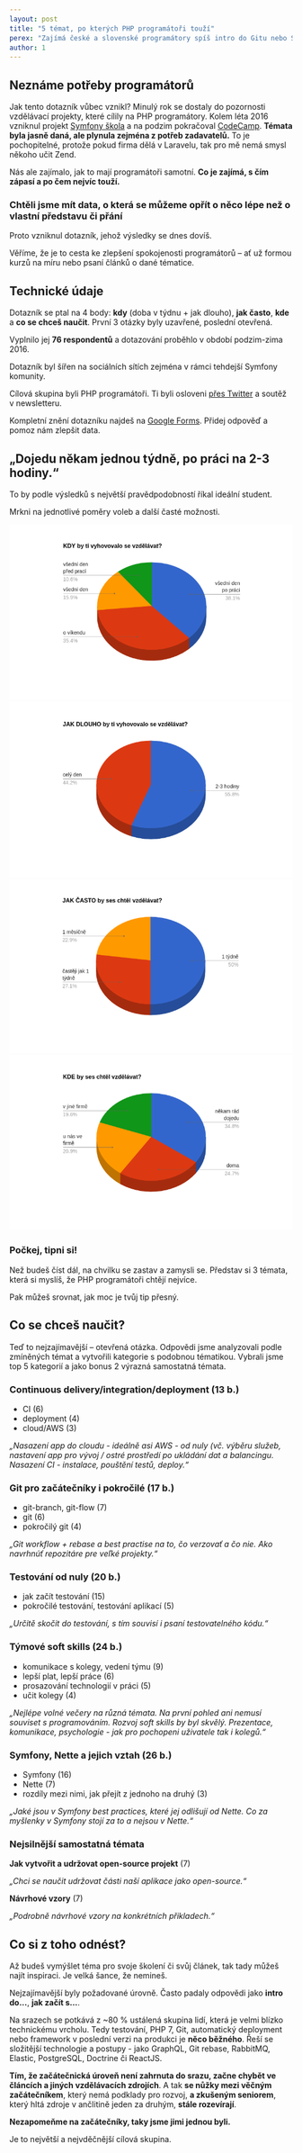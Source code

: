 ```yaml
---
layout: post
title: "5 témat, po kterých PHP programátoři touží"
perex: "Zajímá české a slovenské programátory spíš intro do Gitu nebo Symfony pro pokročilé? Chtějí spíš týdenní výuku nebo víkendovou? Celý den nebo jen pár hodin? Na tyto a další otázky jsme měli jen subjektivní odpovědi. Chěli jsme vědět &ndash; <strong>a tak vznikl dotazník o vzdělávání na míru - na něj nám odpovědlo 76 z vás a dnes se podělíme o jeho výsledky</strong>."
author: 1
---
```


## Neznáme potřeby programátorů

Jak tento dotazník vůbec vznikl? Minulý rok se dostaly do pozornosti vzdělávací projekty, které cílily na PHP programátory. Kolem léta 2016 vzniknul projekt [Symfony škola](http://www.symfony-skola.cz/) a na podzim pokračoval [CodeCamp](http://codecamp.cz/). **Témata byla jasně daná, ale plynula zejména z potřeb zadavatelů.** To je pochopitelné, protože pokud firma dělá v Laravelu, tak pro  mě nemá smysl někoho učit Zend. 

Nás ale zajímalo, jak to mají programátoři samotní. **Co je zajímá, s čím zápasí a po čem nejvíc touží.**
 
### Chtěli jsme mít data, o která se můžeme opřít o něco lépe než o vlastní představu či přání

Proto vzniknul dotazník, jehož výsledky se dnes dovíš.

Věříme, že je to cesta ke zlepšení spokojenosti programátorů &ndash; ať už formou kurzů na míru nebo psaní článků o dané tématice.


## Technické údaje

Dotazník se ptal na 4 body: **kdy** (doba v týdnu + jak dlouho), **jak často**, **kde** a **co se chceš naučit**. První 3 otázky byly uzavřené, poslední otevřená.

Vyplnilo jej **76 respondentů** a dotazování proběhlo v období podzim-zima 2016.

Dotazník byl šířen na sociálních sítích zejména v rámci tehdejší Symfony komunity.

Cílová skupina byli PHP programátoři. Ti byli osloveni [přes Twitter](https://twitter.com/Pehapkari/status/789454946965987328) a soutěž v newsletteru.

Kompletní znění dotazníku najdeš na [Google Forms](https://docs.google.com/forms/d/157AWMF_yUjrYuqZ6B81HW-0WD5e8E_lAbwGdjyQqdOE). Přidej odpověď a pomoz nám zlepšit data. 


## „Dojedu někam jednou týdně, po práci na 2-3 hodiny.“

To by podle výsledků s největší pravědpodobností říkal ideální student.   
 
Mrkni na jednotlivé poměry voleb a další časté možnosti.

<img src="/assets/images/posts/2017/education-pool/pie-1-1.png">

<img src="/assets/images/posts/2017/education-pool/pie-1-2.png">

<img src="/assets/images/posts/2017/education-pool/pie-2.png">

<img src="/assets/images/posts/2017/education-pool/pie-3.png">


### Počkej, tipni si!

Než budeš číst dál, na chvilku se zastav a zamysli se. Představ si 3 témata, která si myslíš, že PHP programátoři chtějí nejvíce. 

Pak můžeš srovnat, jak moc je tvůj tip přesný. 


## Co se chceš naučit?

Teď to nejzajímavější &ndash; otevřená otázka. Odpovědi jsme analyzovali podle zmíněných témat a vytvořili kategorie s podobnou tématikou. Vybrali jsme top 5 kategorií a jako bonus 2 výrazná samostatná témata.

### Continuous delivery/integration/deployment (13 b.)
   
- CI (6)
- deployment (4)
- cloud/AWS	(3)

*„Nasazení app do cloudu - ideálně asi AWS - od nuly (vč. výběru služeb, nastavení app pro vývoj / ostré prostředí po ukládání dat a balancingu. Nasazení CI - instalace, pouštění testů, deploy.“*


### Git pro začátečníky i pokročilé (17 b.)
	
- git-branch, git-flow (7)
- git (6)
- pokročilý git	(4)

*„Git workflow + rebase a best practise na to, čo verzovať a čo nie. Ako navrhnúť repozitáre pre veľké projekty.“*


### Testování od nuly (20 b.)
	
- jak začít testování (15)
- pokročilé testování, testování aplikací (5)

*„Určitě skočit do testování, s tím souvisí i psaní testovatelného kódu.“*


### Týmové soft skills (24 b.)
	
- komunikace s kolegy, vedení týmu (9)
- lepší plat, lepší práce (6)
- prosazování technologií v práci (5)
- učit kolegy (4)

*„Nejlépe volné večery na různá témata. Na první pohled ani nemusí souviset s programováním. Rozvoj soft skills by byl skvělý. Prezentace, komunikace, psychologie - jak pro pochopeni uživatele tak i kolegů.“*

### Symfony, Nette a jejich vztah (26 b.) 

- Symfony (16)
- Nette	(7)
- rozdíly mezi nimi, jak přejít z jednoho na druhý (3)

*„Jaké jsou v Symfony best practices, které jej odlišují od Nette. Co za myšlenky v Symfony stojí za to a nejsou v Nette.“* 


### Nejsilnější samostatná témata

**Jak vytvořit a udržovat open-source projekt** (7)

*„Chci se naučit udržovat části naší aplikace jako open-source.“*

**Návrhové vzory** (7)

*„Podrobně návrhové vzory na konkrétních přikladech.“*


## Co si z toho odnést?

Až budeš vymýšlet téma pro svoje školení či svůj článek, tak tady můžeš najít inspiraci. Je velká šance, že nemineš.  

Nejzajímavější byly požadované úrovně. Často padaly odpovědi jako **intro do...**, **jak začít s...**.

Na srazech se potkává z ~80 % ustálená skupina lidí, která je velmi blízko technickému vrcholu. Tedy testování, PHP 7, Git, automatický deployment nebo framework v poslední verzi na produkci je **něco běžného**. Řeší se složitější technologie a postupy - jako GraphQL, Git rebase, RabbitMQ, Elastic, PostgreSQL, Doctrine či ReactJS.

 **Tím, že začátečnická úroveň není zahrnuta do srazu, začne chybět ve článcích a jiných vzdělávacích zdrojích**. A tak  **se nůžky mezi věčným začátečníkem**, který nemá podklady pro rozvoj, **a zkušeným seniorem**, který hltá zdroje v ančlitině jeden za druhým, **stále rozevírají**.
  
**Nezapomeňme na začátečníky, taky jsme jimi jednou byli.**

Je to největší a nejvděčnější cílová skupina.
